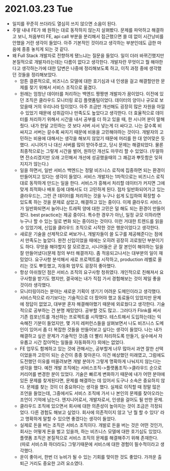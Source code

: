 # 2021.03.23 Tue

- 일지를 꾸준히 쓰더라도 열심히 쓰지 않으면 소음이 된다.
- 주말 내내 FE가 왜 원하는 대로 동작하지 않는지 살펴봤다. 문제를 파악하고 해결하고 보니, 처음부터 FE, api call 부분을 분리해서 접근했으면 쓸 데 없이 시간낭비를 안했을 거란 생각이 들었다. 아주 기본적인 것이라고 생각하는 부분인데도 급한 마음에 종종 놓치게 되는 것 같다.
- 왜 Full Stack 개발자로 전향하게 됐느냐는 질문을 들었다. 일이 더러 바뀌긴했지만 본질적으로 개발자라는데는 다름이 없다고 생각한다. 개발자란 무엇이고 뭘 해야한다고 생각하는가에 대한 답변은 나중에 정리해보도록 하고, 이직 과정 중에 생각했던 것들을 정리해보았다.
  - 암튼 결론적으로, 비즈니스 모델에 대한 호기심과 내 인생을 걸고 해결할만한 문제를 찾기 위해서 서비스 조직으로 옮겼다.
  - 원래는 엄청난 데이터를 처리하는 백엔드 짱짱맨 개발자가 꿈이었다. 이전에 있던 조직은 클라우드 모니터링 로깅 플랫폼팀이었다. 데이터의 양이나 규모로 보았을때 거의 우리나라 탑이었다. 아주 조금만 개선해도 굉장히 많은 자원을 아낄 수 있었기 때문에 성취감이나 만족도도 높았다고 생각한다. 더 효율적으로 데이터를 처리하기 위해서 시간을 내서 공부를 더 하고 있을 때, 한 시니어 분이 말해줬다. 내가 한달 고민하는 것 보다 서버 사서 넣는게 더 싸다고. 나는 갈수록 비싸지고 서버는 갈수록 싸지기 때문에 비용을 고민해야하는 것이다. 개발자의 고민하는 비용에 대해서는 생각을 해보지 않았기 때문에 머리를 한 대 얻어맞은 듯 했다. 시니어가 나 대신 서버를 많이 받아주셨고, 당시 문제는 해결되었다. 물론 최종적으로는 그렇게 시간을 벌어, 원하던 개선도 마무리 할 수 있었다. (두말하면 잔소리겠지만 오래 고민해서 개선에 성공했을때의 그 쾌감과 뿌듯함은 잊혀지지가 않는다.)
  - 일을 하면서, 일반 서비스 백엔드는 정말 비즈니스 로직에 집중하면 되는 환경이 만들어지고 있다는 생각이 들었다. 서비스 개발자는 1차적으로는 비즈니스 로직 대로 동작하게 만드는 일을 한다. 서비스가 흥해서 처리할 데이터가 커지면 그에 맞게 최적화나 배포 등에 대해서도 더 고민하게 된다. 점차 일반화되어가고 있는 클라우드는, 그런 큰 데이터를 처리하는 것을 누구나 쉽게 도입하여 확장할 수 있도록 하는 것을 문제로 삼았고, 해결하고 있는 중이다. 이제 클라우드 서비스가 일반화되면서 늘어나는 트래픽 양에 대한 고민은 덜 해도 되는 환경이 만들어졌다. best practice는 제공 중이다. 특수한 경우가 아닌, 일정 규모 이하라면 누구나 할 수 있는 일로 변화 되는 중이라는 것이다. 이런 거대한 트렌드를 읽을 수 있었기에, 신입을 클라우드 조직으로 시작한 것은 행운이었다고 생각한다.
  - 새로운 기술을 선제적으로 써보거나, 개발자들이 쓸 도구를 제공해준다는 점에서 만족도는 높았다. 완전 신입이었을 때에는 오히려 굉장히 괴로웠던 부분이기도 하다. 무엇을 해야할지 잘 모르겠고, 시니어들은 곧 잘 본인이 해야하는 일을 잘 만들어냈다(문제 정의 부터 해결까지). 좀 적응되고나서는 대부분의 일이 재밌었다. 요구사항 분석해서 새로 프로젝트를 시작하고, production 레벨로 올리는 것도 뿌듯했고, 자동화 업무도 굉장히 좋아했다.
  - 항상 아쉬웠던 점은 서비스 조직의 요구사항 청취였다. 개인적으로 친해져서 요구사항을 받기도 했지만, 결국에는 내가 직접 가서 경험해보는 것이 제일 좋을 것이라 생각했다.
  - 모니터링이라는 분야는 새로운 기획이 생기기 어려운 도메인이라고 생각했다. 서비스적으로 라기보다는 기술적으로 더 팠어야 했고 동료들이 있었지만 문제에 정답이 없었고, 대부분 혼자 해결해야했기 때문에 외로웠다고 생각한다. 기술적으로 공부하는 건 분명 재밌었다. 공부할 것도 많고.. 그러다가 Flink를 써서 기존 컴포넌트를 개선하는 프로젝트를 시작했다. 테스트해서 도입하는데는 익숙해진 기분이 들었지만, 몇 가지 레퍼런스들을 살펴보면서 나도 비즈니스 도메인이 있어서 좀 더 복잡한 것들을 만들어보고 싶다는 생각이 들었다. 나는 내가 해결하고 싶은 문제가 기술적인 것(좀 더 빨리 처리하도록 만들기, 실수에서 자유롭고 시간 잡아먹는 일들을 자동화하기) 외에는 없었다.
  - FE 업무도 함께하고 있는 것에 관해서는, 공부할게 너무 많아서 과연 잘한 선택이었을까 고민이 되는 순간이 종종 찾아온다. 이건 예상했던 미래였고, 그럼에도 도전했던 이유를 떠올려보면 개발 분야가 그렇게 명확하게 나눠지지 않는다는 생각을 했다. 예전 개발 조직에는 서비스조직->플랫폼조직->클라우드 순으로 커리어를 변경한 분이 있었다. 기술은 빠르게 변화하기 때문에 내가 어떤 분야에 있든 문제를 찾게된다면, 문제를 해결하는 데 있어서 도구나 소속은 중요하지 않다. 문제를 찾는 것이 더 중요하다는 생각을 했다. 실제로 이직할 때 정말 많은 조언을 들었는데, 그중에서도 서비스 조직에 가서 나 본인의 문제를 찾아오라는 조언이 기억에 남는다. 엔지니어로서, 개발자로서, 인생을 걸어도 될 만한 문제.
  - 클라우드 조직에 있으면서 회사에 대한 의존성이 높아지는 것이 조금은 걱정되었다. 다른 경험도 해보고 싶었다. 회사에 의존적이지 않고 '난 뭘 할 수 있다' 라고 명확하게 말할 수 있으면 좋겠다는 생각이 들었다.
  - 실제로 돈을 버는 조직은 서비스 조직이다. 개발로 돈을 버는 것은 어떤 것인가, 회사는 어떻게 돈을 벌고 있을까, 하는 비즈니스 모델에 대한 호기심도 있었다. 플랫폼 조직은 본질적으로 서비스 조직의 문제를 해결해주기 위해 존재한다. (따로 서비스화 하더라도) 그렇기때문에 서비스에 대한 경험이 필수적이라고 생각했다.
  - 운이 좋아서, 한번 더 뉴비가 될 수 있는 기회를 맞이한 것도 좋았다. 가까운 출퇴근 거리도 중요한 고려 요소였다.

